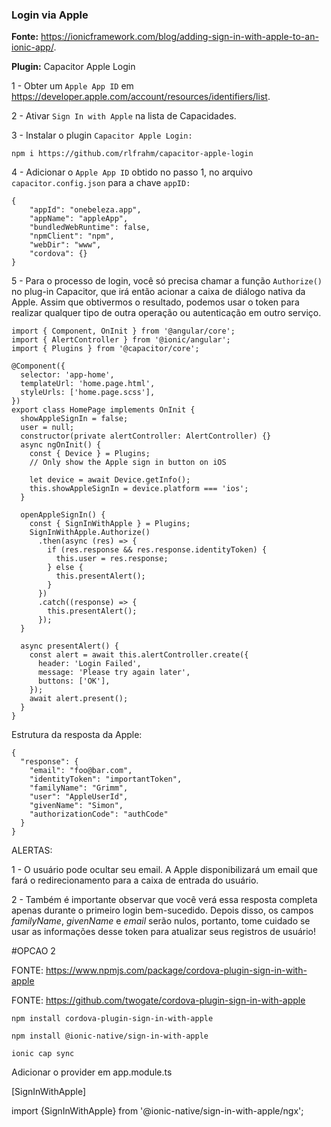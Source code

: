 ### Login via Apple

**Fonte:** https://ionicframework.com/blog/adding-sign-in-with-apple-to-an-ionic-app/.

**Plugin:** Capacitor Apple Login

1 - Obter um `Apple App ID` em https://developer.apple.com/account/resources/identifiers/list.

2 - Ativar `Sign In with Apple` na lista de Capacidades.

3 - Instalar o plugin `Capacitor Apple Login:`

```
npm i https://github.com/rlfrahm/capacitor-apple-login
```

4 - Adicionar o `Apple App ID` obtido no passo 1, no arquivo `capacitor.config.json` para a chave `appID:`

```
{
    "appId": "onebeleza.app",
    "appName": "appleApp",
    "bundledWebRuntime": false,
    "npmClient": "npm",
    "webDir": "www",
    "cordova": {}
}
```

5 - Para o processo de login, você só precisa chamar a função `Authorize()` no plug-in Capacitor, que irá então acionar
a caixa de diálogo nativa da Apple. Assim que obtivermos o resultado, podemos usar o token para realizar qualquer tipo
de outra operação ou autenticação em outro serviço.

```
import { Component, OnInit } from '@angular/core';
import { AlertController } from '@ionic/angular';
import { Plugins } from '@capacitor/core';

@Component({
  selector: 'app-home',
  templateUrl: 'home.page.html',
  styleUrls: ['home.page.scss'],
})
export class HomePage implements OnInit {
  showAppleSignIn = false;
  user = null;
  constructor(private alertController: AlertController) {}
  async ngOnInit() {
    const { Device } = Plugins;
    // Only show the Apple sign in button on iOS

    let device = await Device.getInfo();
    this.showAppleSignIn = device.platform === 'ios';
  }

  openAppleSignIn() {
    const { SignInWithApple } = Plugins;
    SignInWithApple.Authorize()
      .then(async (res) => {
        if (res.response && res.response.identityToken) {
          this.user = res.response;
        } else {
          this.presentAlert();
        }
      })
      .catch((response) => {
        this.presentAlert();
      });
  }

  async presentAlert() {
    const alert = await this.alertController.create({
      header: 'Login Failed',
      message: 'Please try again later',
      buttons: ['OK'],
    });
    await alert.present();
  }
}
```

Estrutura da resposta da Apple:

```
{
  "response": {
    "email": "foo@bar.com",
    "identityToken": "importantToken",
    "familyName": "Grimm",
    "user": "AppleUserId",
    "givenName": "Simon",
    "authorizationCode": "authCode"
  }
}
```

ALERTAS:

1 - O usuário pode ocultar seu email. A Apple disponibilizará um email que fará o redirecionamento para a caixa de
entrada do usuário.

2 - Também é importante observar que você verá essa resposta completa apenas durante o primeiro login bem-sucedido.
Depois disso, os campos _familyName_, _givenName_ e _email_ serão nulos, portanto, tome cuidado se usar as informações
desse token para atualizar seus registros de usuário! 




#OPCAO 2

FONTE: https://www.npmjs.com/package/cordova-plugin-sign-in-with-apple

FONTE: https://github.com/twogate/cordova-plugin-sign-in-with-apple

```
npm install cordova-plugin-sign-in-with-apple
```
```
npm install @ionic-native/sign-in-with-apple
```
```
ionic cap sync
```

Adicionar o provider em app.module.ts 

[SignInWithApple]

import {SignInWithApple} from '@ionic-native/sign-in-with-apple/ngx';





